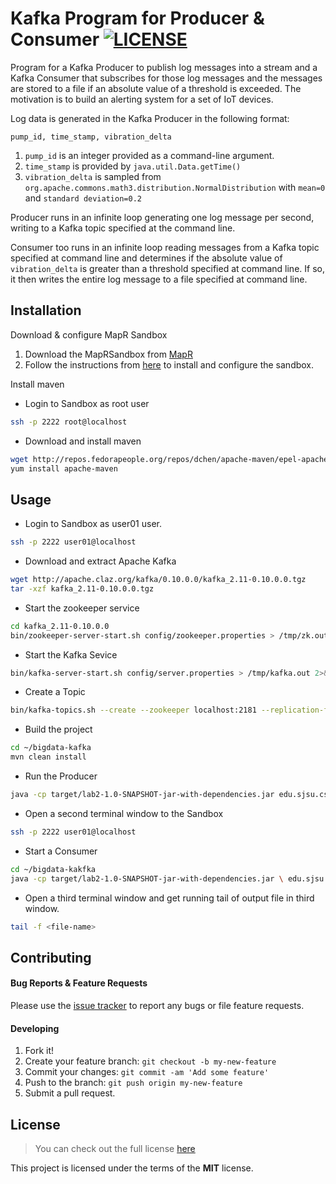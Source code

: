 # Kafka Program for Producer & Consumer [![LICENSE](https://img.shields.io/github/license/mashape/apistatus.svg)](https://github.com/anish-shekhawat/bigdata-kafka#license)

Program for a Kafka Producer to publish log messages into a stream and a Kafka Consumer that subscribes for those log messages and the messages are stored to a file if an absolute value of a threshold is exceeded. The motivation is to build an alerting system for a set of IoT devices.

Log data is generated in the Kafka Producer in the following format:

`pump_id, time_stamp, vibration_delta`

1. `pump_id` is an integer provided as a command-line argument.
2. `time_stamp` is provided by `java.util.Data.getTime()`
3. `vibration_delta` is sampled from `org.apache.commons.math3.distribution.NormalDistribution` with `mean=0` and `standard deviation=0.2`

Producer runs in an infinite loop generating one log message per second, writing to a Kafka topic specified at the command line.

Consumer too runs in an infinite loop reading messages from a Kafka topic specified at command line and determines if the absolute value of `vibration_delta` is greater than a threshold specified at command line. If so, it then writes the entire log message to a file specified at command line.


## Installation

Download & configure MapR Sandbox

1. Download the MapRSandbox from [MapR](https://www.mapr.com/products/mapr-sandbox-hadoop/download)
2. Follow the instructions from [here](http://maprdocs.mapr.com/home/SandboxHadoop/c_sandbox_overview.html) to install and configure the sandbox.

Install maven

* Login to Sandbox as root user
```bash
ssh -p 2222 root@localhost
``` 

* Download and install maven
```bash
wget http://repos.fedorapeople.org/repos/dchen/apache-maven/epel-apache-maven.repo -O /etc/yum.repos.d/epel-apache-maven.repo
yum install apache-maven
```

## Usage

* Login to Sandbox as user01 user.
```bash
ssh -p 2222 user01@localhost
```
* Download and extract Apache Kafka
```bash
wget http://apache.claz.org/kafka/0.10.0.0/kafka_2.11-0.10.0.0.tgz
tar -xzf kafka_2.11-0.10.0.0.tgz
```
* Start the zookeeper service
```bash
cd kafka_2.11-0.10.0.0
bin/zookeeper-server-start.sh config/zookeeper.properties > /tmp/zk.out 2>&1 &
```
* Start the Kafka Sevice
```bash
bin/kafka-server-start.sh config/server.properties > /tmp/kafka.out 2>&1 &
```
* Create a Topic
```bash
bin/kafka-topics.sh --create --zookeeper localhost:2181 --replication-factor 1 --partitions 1 --topic <topic-name>
```
* Build the project
```bash
cd ~/bigdata-kafka
mvn clean install
```
* Run the Producer
```bash
java -cp target/lab2-1.0-SNAPSHOT-jar-with-dependencies.jar edu.sjsu.cs185.Producer <topic-name> <pump-id>
```
* Open a second terminal window to the Sandbox
```bash
ssh -p 2222 user01@localhost
```
* Start a Consumer
```bash
cd ~/bigdata-kakfka
java -cp target/lab2-1.0-SNAPSHOT-jar-with-dependencies.jar \ edu.sjsu.cs185.Consumer <topic-name> <threshold-value> <file-name>
```
* Open a third terminal window and get running tail of output file in third window.
```bash
tail -f <file-name>
```
    
## Contributing

#### Bug Reports & Feature Requests

Please use the [issue tracker](https://github.com/anish-shekhawat/bigdata-kafka/issues) to report any bugs or file feature requests.

#### Developing

1. Fork it!
2. Create your feature branch: `git checkout -b my-new-feature`
3. Commit your changes: `git commit -am 'Add some feature'`
4. Push to the branch: `git push origin my-new-feature`
5. Submit a pull request.

## License

>You can check out the full license [here](https://github.com/anish-shekhawat/bigdata-kafka/blob/master/LICENSE)

This project is licensed under the terms of the **MIT** license.
